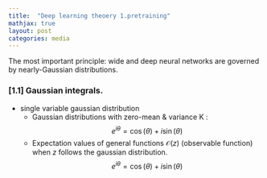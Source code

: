 ```yaml
---
title:  "Deep learning theoery 1.pretraining"
mathjax: true
layout: post
categories: media
---
```

The most important principle: wide and deep neural networks are governed by nearly-Gaussian distributions.
### [1.1] Gaussian integrals.
* single variable gaussian distribution
    - Gaussian distributions with zero-mean & variance K : $$ e^{i\theta}=\cos(\theta)+i\sin(\theta) $$
    - Expectation values of general functions $\mathcal{O}(z)$ (observable function) when $z$ follows the gaussian distribution.
$$ e^{i\theta}=\cos(\theta)+i\sin(\theta) $$




